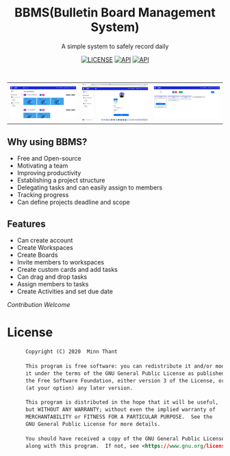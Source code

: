 <h1 align="center">BBMS(Bulletin Board Management System)</h1>
<p align="center">
A simple system to safely record daily
</p>
<p align="center">
  <a href="https://www.gnu.org/licenses/gpl-3.0"><img alt="LICENSE" src="https://img.shields.io/badge/License-GPLv3-blue.svg"/></a>
  <a href="https://android-arsenal.com/api?level=21"><img alt="API" src="https://img.shields.io/badge/API-21%2B-brightgreen"/></a> 
  <a href="https://github.com/arduia/ProExpense/releases"><img alt="API" src="https://img.shields.io/github/v/release/arduia/ProExpense"/></a> 
</p> <br>

<table align="center">
       <tr>
          <td><img src="https://github.com/Thant998/Frontend-BBMS/blob/main/pictures/Screenshot%20(198).png" width="220"></td>
          <td><img src="https://github.com/Thant998/Frontend-BBMS/blob/main/pictures/Screenshot%20(197).png" width="220"></td>
          <td><img src="https://github.com/Thant998/Frontend-BBMS/blob/main/pictures/Screenshot%20(199).png" width="220"></td>
       </tr>
 </table>

## Why using BBMS?
<ul>
  <li>Free and Open-source</li>  
  <li>Motivating a team</li>
  <li>Improving productivity</li> 
  <li>Establishing a project structure</li>
  <li>Delegating tasks and can easily assign to members</li> 
  <li>Tracking progress</li> 
  <li>Can define projects deadline and scope</li>
</ul> 

## Features
<ul>
  <li>Can create account</li>  
  <li>Create Workspaces</li>
  <li>Create Boards</li> 
  <li>Invite members to workspaces</li>
  <li>Create custom cards and add tasks</li> 
  <li>Can drag and drop tasks</li> 
  <li>Assign members to tasks</li>
  <li>Create Activities and set due date</li>
</ul> 

*Contribution Welcome*

# License
```xml
      Copyright (C) 2020  Minn Thant
  
      This program is free software: you can redistribute it and/or modify
      it under the terms of the GNU General Public License as published by
      the Free Software Foundation, either version 3 of the License, or
      (at your option) any later version.
  
      This program is distributed in the hope that it will be useful,
      but WITHOUT ANY WARRANTY; without even the implied warranty of
      MERCHANTABILITY or FITNESS FOR A PARTICULAR PURPOSE.  See the
      GNU General Public License for more details.
  
      You should have received a copy of the GNU General Public License
      along with this program.  If not, see <https://www.gnu.org/licenses/>.
```
